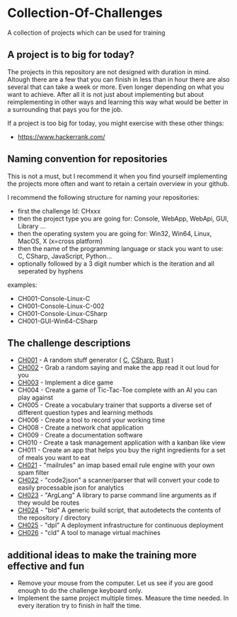 # Collection-Of-Challenges
A collection of projects which can be used for training

## A project is to big for today?

The projects in this repository are not designed with duration in mind. Altough there are a few that you can finish in less than in hour there are also several that can take a week or more. Even longer depending on what you want to achieve. After all it is not just about implementing but about reimplementing in other ways and learning this way what would be better in a surrounding that pays you for the job.

If a project is too big for today, you might exercise with these other things:

- https://www.hackerrank.com/ 

## Naming convention for repositories

This is not a must, but I recommend it when you find yourself implementing the projects more often and want to retain a certain overview in your github.

I recommend the following structure for naming your repositories:
 - first the challenge Id: CHxxx
 - then the project type you are going for: Console, WebApp, WebApi, GUI, Library ...
 - then the operating system you are going for: Win32, Win64, Linux, MacOS, X (x=cross platform)
 - then the name of the programming language or stack you want to use: C, CSharp, JavaScript, Python...
 - optionally followed by a 3 digit number which is the iteration
and all seperated by hyphens

examples: 
- CH001-Console-Linux-C
- CH001-Console-Linux-C-002 
- CH001-Console-Linux-CSharp
- CH001-GUI-Win64-CSharp

## The challenge descriptions

- [CH001](CH001/README.md) - A random stuff generator ( [C](https://github.com/stho32/CH001-Console-Linux-C), [CSharp](https://github.com/stho32/CH001-Console-Linux-CSharp),  [Rust](https://github.com/stho32/CH001-Console-Linux-Rust) )
- [CH002](CH002/README.md) - Grab a random saying and make the app read it out loud for you
- [CH003](CH003/README.md) - Implement a dice game
- CH004 - Create a game of Tic-Tac-Toe complete with an AI you can play against
- CH005 - Create a vocabulary trainer that supports a diverse set of different question types and learning methods
- CH006 - Create a tool to record your working time
- CH008 - Create a network chat application
- CH009 - Create a documentation software
- CH010 - Create a task management application with a kanban like view
- CH011 - Create an app that helps you buy the right ingredients for a set of meals you want to eat
- [CH021](CH021/README.md) - "mailrules" an imap based email rule engine with your own spam filter
- [CH022](CH022/README.md) - "code2json" a scanner/parser that will convert your code to easily processable json for analytics
- [CH023](CH023/README.md) - "ArgLang" A library to parse command line arguments as if they would be routes
- [CH024](CH024/README.md) - "bld" A generic build script, that autodetects the contents of the repository / directory
- [CH025](CH025/README.md) - "dpl" A deployment infrastructure for continuous deployment
- [CH026](CH026/README.md) - "cld" A tool to manage virtual machines

## additional ideas to make the training more effective and fun

- Remove your mouse from the computer. Let us see if you are good enough to do the challenge keyboard only.
- Implement the same project multiple times. Measure the time needed. In every iteration try to finish in half the time.
